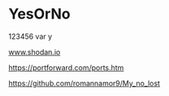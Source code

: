 # YesOrNo
123456
var y


www.shodan.io




https://portforward.com/ports.htm


https://github.com/romannamor9/My_no_lost



